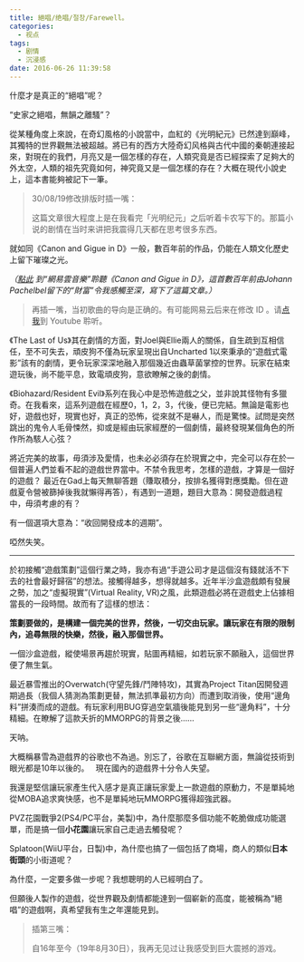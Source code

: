 ```yaml
---
title: 絕唱/绝唱/절창/Farewell。
categories:
  - 视点
tags:
  - 剧情
  - 沉浸感
date: 2016-06-26 11:39:58
---
```


什麼才是真正的“絕唱”呢？

“史家之絕唱，無韻之離騷”？

從某種角度上來說，在奇幻風格的小說當中，血紅的《光明紀元》已然達到巔峰，其獨特的世界觀無法被超越。將已有的西方大陸奇幻风格與古代中國的秦朝連接起來，對現在的我們，月亮又是一個怎樣的存在，人類究竟是否已經探索了足夠大的外太空，人類的祖先究竟如何，神究竟又是一個怎樣的存在？大概在現代小說史上，這本書能夠被記下一筆。

> 30/08/19修改排版时插一嘴：
>
> 这篇文章很大程度上是在我看完「光明纪元」之后听着卡农写下的。那篇小说的剧情在当时来讲把我震得几天都在思考很多东西。

就如同《Canon and Gigue in D》一般，數百年前的作品，仍能在人類文化歷史上留下璀璨之光。

_（[點此](http://music.163.com/#/m/song?id=17552809) 到“網易雲音樂”聆聽《Canon and Gigue in D》，這首數百年前由Johann Pachelbel留下的“財富”令我感觸至深，寫下了這篇文章。）_

> 再插一嘴，当初歌曲的导向是正确的。有可能网易云后来在修改 ID 。请[点我](<https://www.youtube.com/watch?v=26MkcZly7LQ>)到 Youtube 聆听。

《The Last of Us》其在劇情的方面，對Joel與Ellie兩人的關係，自生疏到互相信任，至不可失去，頑皮狗不僅為玩家呈現出自Uncharted 1以來秉承的“遊戲式電影”該有的劇情，更令玩家深深地融入那個幾近由蟲草菌掌控的世界。玩家在結束遊玩後，尚不能平息，致電頑皮狗，意欲瞭解之後的劇情。

《Biohazard/Resident Evil》系列在我心中是恐怖遊戲之父，並非說其怪物有多獵奇。在我看來，這系列遊戲在經歷0，1，2，3，代後，便已完結。無論是電影也好，遊戲也好，現實也好，真正的恐怖，從來就不是嚇人，而是驚悚。試問是突然跳出的鬼令人毛骨悚然，抑或是經由玩家經歷的一個劇情，最終發現某個角色的所作所為駭人心弦？

將近完美的故事，毋須涉及愛情，也未必必須存在於現實之中，完全可以存在於一個普遍人們並看不起的遊戲世界當中。不禁令我思考，怎樣的遊戲，才算是一個好的遊戲？ 最近在Gad上每天無聊答題（賺取積分，按排名獲得對應獎勵。但在遊戲夏令營被篩掉後我就懶得再答），有遇到一道題，題目大意為：開發遊戲過程中，毋須考慮的有？

有一個選項大意為：“收回開發成本的週期”。

啞然失笑。

* * *

於初接觸“遊戲策劃”這個行業之時，我亦有過“手遊公司才是這個沒有錢就活不下去的社會最好歸宿”的想法。接觸得越多，想得就越多。近年半沙盒遊戲頗有發展之勢，加之“虛擬現實”(Virtual Reality, VR)之風，此類遊戲必將在遊戲史上佔據相當長的一段時間。故而有了這樣的想法：

**策劃要做的，是構建一個完美的世界，然後，一切交由玩家。讓玩家在有限的限制內，追尋無限的快樂，然後，融入那個世界。**

一個沙盒遊戲，縱使場景再趨於現實，貼圖再精細，如若玩家不願融入，這個世界便了無生氣。

最近暴雪推出的Overwatch(守望先鋒/鬥陣特攻)，其實為Project Titan因開發週期過長（我個人猜測為策劃更替，無法抓準最初方向）而遭到取消後，使用“邊角料”拼湊而成的遊戲。有玩家利用BUG穿過空氣牆後能見到另一些“邊角料”，十分精細。在瞭解了這款夭折的MMORPG的背景之後……

天呐。

大概稱暴雪為遊戲界的谷歌也不為過。別忘了，谷歌在互聯網方面，無論從技術到眼光都是10年以後的。   現在國內的遊戲界十分令人失望。

我還是堅信讓玩家產生代入感才是真正讓玩家愛上一款遊戲的原動力，不是單純地從MOBA追求爽快感，也不是單純地玩MMORPG獲得超強武器。

PVZ花園戰爭2(PS4/PC平台，美製)中，為什麼那麼多個功能不乾脆做成功能選單，而是搞一個**小花園**讓玩家自己走過去觸發呢？

Splatoon(WiiU平台，日製)中，為什麼也搞了一個包括了商場，商人的類似**日本街頭**的小街道呢？

為什麼，一定要多做一步呢？我想聰明的人已經明白了。

但願後人製作的遊戲，從世界觀及劇情都能達到一個嶄新的高度，能被稱為“絕唱”的遊戲啊，真希望我有生之年還能見到。

> 插第三嘴：
>
> 自16年至今（19年8月30日），我再无见过让我感受到巨大震撼的游戏。